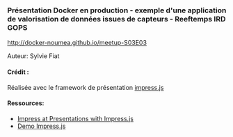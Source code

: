 ### Présentation Docker en production - exemple d'une application de valorisation de données issues de capteurs - Reeftemps IRD GOPS

http://docker-noumea.github.io/meetup-S03E03

Auteur: Sylvie Fiat

#### Crédit :
Réalisée avec le framework de présentation [impress.js](https://github.com/impress/impress.js)

#### Ressources:
- [Impress at Presentations with Impress.js](http://www.andismith.com/blog/2012/01/impress-with-impress/)
- [Demo Impress.js](http://impress.github.io/impress.js/)
